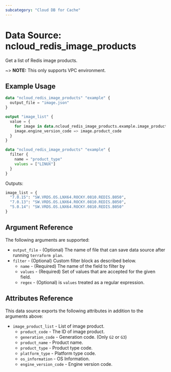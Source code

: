 ```yaml
---
subcategory: "Cloud DB for Cache"
---
```



# Data Source: ncloud_redis_image_products

Get a list of Redis image products.

~> **NOTE:** This only supports VPC environment.

## Example Usage

```terraform
data "ncloud_redis_image_products" "example" {
  output_file = "image.json"
}

output "image_list" {
  value = {
    for image in data.ncloud_redis_image_products.example.image_product_list:
    image.engine_version_code => image.product_code
  }
}
```

```terraform
data "ncloud_redis_image_products" "example" {
  filter {
    name = "product_type"
    values = ["LINUX"]
  }
}
```

Outputs:
```terraform
image_list = {
  "7.0.15": "SW.VRDS.OS.LNX64.ROCKY.0810.REDIS.B050",
  "7.0.13": "SW.VRDS.OS.LNX64.ROCKY.0810.REDIS.B050",
  "5.0.14": "SW.VRDS.OS.LNX64.ROCKY.0810.REDIS.B050"
}
```

## Argument Reference

The following arguments are supported:

* `output_file` - (Optional) The name of file that can save data source after running `terraform plan`.
* `filter` - (Optional) Custom filter block as described below.
  * `name` - (Required) The name of the field to filter by
  * `values` - (Required) Set of values that are accepted for the given field.
  * `regex` - (Optional) is `values` treated as a regular expression.

## Attributes Reference

This data source exports the following attributes in addition to the arguments above:

* `image_product_list` - List of image product.
  * `product_code` - The ID of image product.
  * `generation_code` - Generation code. (Only `G2` or `G3`)
  * `product_name` - Product name.
  * `product_type` - Product type code.
  * `platform_type` - Platform type code.
  * `os_information` - OS Information.
  * `engine_version_code` - Engine version code.
